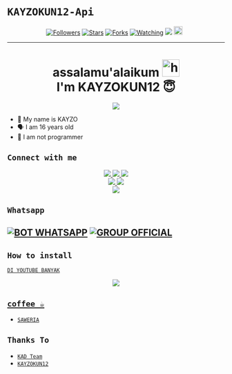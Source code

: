 # ```KAYZOKUN12-Api```
<p align="center">
<a href="https://github.com/KAYZOKUN12/followers"><img title="Followers" src="https://img.shields.io/github/followers/KAYZOKUN12?color=red&style=flat-square"></a>
<a href="https://github.com/KAYZOKUN12/api-restbot/stargazers/"><img title="Stars" src="https://img.shields.io/github/stars/KAYZOKUN12/api-restbot?color=blue&style=flat-square"></a>
<a href="https://github.com/KAYZOKUN12/api-restbot/network/members"><img title="Forks" src="https://img.shields.io/github/forks/KAYZOKUN12/api-restbot?color=red&style=flat-square"></a>
<a href="https://github.com/KAYZOKUN12/api-restbot/watchers"><img title="Watching" src="https://img.shields.io/github/watchers/KAYZOKUN12/api-restbot?label=Watchers&color=blue&style=flat-square"></a>
<a href="https://hits.seeyoufarm.com"><img src="https://hits.seeyoufarm.com/api/count/incr/badge.svg?url=https%3A%2F%2Fgithub.com%2FKAYZOKUN12%2FRest-api-alphabot&count_bg=%2379C83D&title_bg=%23555555&icon=probot.svg&icon_color=%2300FF6D&title=hits&edge_flat=false"/></a>
<a href="https://github.com/KAYZOKUN12/Rest-api-alphabot/graphs/commit-activity"><img height="20" src="https://img.shields.io/badge/Maintained%3F-yes-green.svg"></a>&nbsp;&nbsp;
</p>
<p align='center'>
    </p>

-------
<h1 align="center">assalamu'alaikum <img src="https://user-images.githubusercontent.com/1303154/88677602-1635ba80-d120-11ea-84d8-d263ba5fc3c0.gif" width="40px" alt="hi"><br>I'm KAYZOKUN12 😇 </h1>
<p align="center">
  <img src="https://i.top4top.io/p_24979mcv40.jpeg" /></>
</p>

- 👼 My name is KAYZO 
- 🗣️ I am 16 years old 
- 🔭 I am not programmer

## ```Connect with me```
<p align="center">
  <a href="https://instagram.com/xynnnnm_"><img src="https://img.shields.io/badge/Instagram-E4405F?style=for-the-badge&logo=instagram&logoColor=white"/> 
  <a href="https://wa.me/6281545537615"><img src="https://img.shields.io/badge/WhatsApp-25D366?style=for-the-badge&logo=whatsapp&logoColor=white" />
  <a href="https://t.me/KAYZOKUN12"><img src="https://img.shields.io/badge/Telegram-%230088cc.svg?&style=for-the-badge&logo=telegram&logoColor=white" /> <br>
  <a href="https://github.com/KAYZOKUN12"><img src="https://img.shields.io/badge/-GitHub-black?style=flat-square&logo=github" /> 
  <a href="https://youtube.com/channel/UCtyfrzgHAcBEhpnh8u-yWNg"><img src="https://img.shields.io/youtube/channel/subscribers/UCtyfrzgHAcBEhpnh8u-yWNg?style=social" /> <br>
  <a href="https://komarev.com/ghpvc/?username=KAYZOKUN12&color=blue&style=flat-square&label=Profile+Dilihat"><img src="https://komarev.com/ghpvc/?username=KAYZOKUN12&color=blue&style=flat-square&label=Profile+Dilihat" />
  </a>
</p>

## ```Whatsapp``` 
[![BOT WHATSAPP](https://img.shields.io/badge/WhatsApp%20BOT-25D366?style=for-the-badge&logo=whatsapp&logoColor=white)](https://wa.me/message/KSKLASQBFBF2O1) 
[![GROUP OFFICIAL](https://img.shields.io/badge/WhatsApp%20Group-25D366?style=for-the-badge&logo=whatsapp&logoColor=white)](https://chat.whatsapp.com/FF1Bd1U0FHu42rfz6uplbn) 
---------

## ```How to install```

[`DI YOUTUBE BANYAK`]()<br>

<p align="center">
  <a href="#"><img src="https://telegra.ph/file/4b5ee1804ac6ac935e091.jpg" />
</p>


## ```coffee ☕```

- [`SAWERIA`](https://saweria.co/KAYZOKUN12)

## ```Thanks To```


- [`KAD Team`]()
- [`KAYZOKUN12`]()
